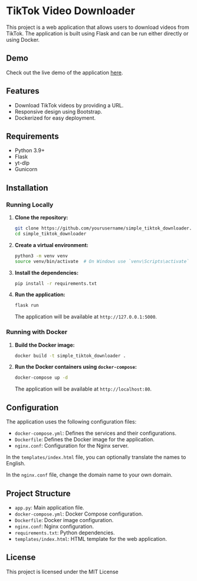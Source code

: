 # TikTok Video Downloader

This project is a web application that allows users to download videos from TikTok. The application is built using Flask and can be run either directly or using Docker.

## Demo

Check out the live demo of the application [here](https://koalka.toadres.pl/).


## Features

- Download TikTok videos by providing a URL.
- Responsive design using Bootstrap.
- Dockerized for easy deployment.

## Requirements

- Python 3.9+
- Flask
- yt-dlp
- Gunicorn

## Installation



### Running Locally

1. **Clone the repository:**

    ```sh
    git clone https://github.com/yourusername/simple_tiktok_downloader.git
    cd simple_tiktok_downloader
    ```

2. **Create a virtual environment:**

    ```sh
    python3 -m venv venv
    source venv/bin/activate  # On Windows use `venv\Scripts\activate`
    ```

3. **Install the dependencies:**

    ```sh
    pip install -r requirements.txt
    ```

4. **Run the application:**

    ```sh
    flask run
    ```

    The application will be available at `http://127.0.0.1:5000`.

### Running with Docker

1. **Build the Docker image:**

    ```sh
    docker build -t simple_tiktok_downloader .
    ```

2. **Run the Docker containers using `docker-compose`:**

    ```sh
    docker-compose up -d
    ```

    The application will be available at `http://localhost:80`.

## Configuration

The application uses the following configuration files:

- `docker-compose.yml`: Defines the services and their configurations.
- `Dockerfile`: Defines the Docker image for the application.
- `nginx.conf`: Configuration for the Nginx server.

In the `templates/index.html` file, you can optionally translate the names to English.

In the `nginx.conf` file, change the domain name to your own domain.

## Project Structure
- `app.py`: Main application file.
- `docker-compose.yml`: Docker Compose configuration.
- `Dockerfile`: Docker image configuration.
- `nginx.conf`: Nginx configuration.
- `requirements.txt`: Python dependencies.
- `templates/index.html`: HTML template for the web application.

## License

This project is licensed under the MIT License